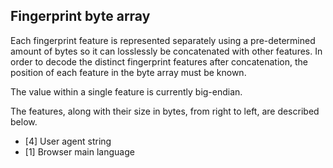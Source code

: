 ## Fingerprint byte array

Each fingerprint feature is represented separately
using a pre-determined amount of bytes
so it can losslessly be concatenated with other features.
In order to decode the distinct fingerprint features
after concatenation,
the position of each feature in the byte array must be known.

The value within a single feature is currently big-endian.

The features, along with their size in bytes,
from right to left, are described below.

- [4] User agent string
- [1] Browser main language

